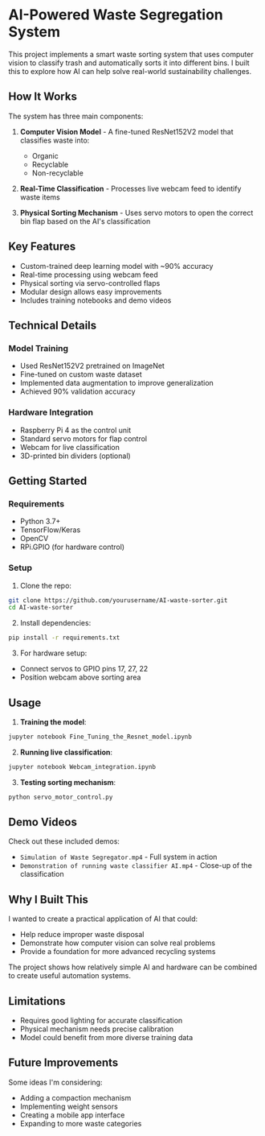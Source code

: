 # AI-Powered Waste Segregation System

This project implements a smart waste sorting system that uses computer vision to classify trash and automatically sorts it into different bins. I built this to explore how AI can help solve real-world sustainability challenges.

## How It Works

The system has three main components:

1. **Computer Vision Model** - A fine-tuned ResNet152V2 model that classifies waste into:
   - Organic
   - Recyclable 
   - Non-recyclable

2. **Real-Time Classification** - Processes live webcam feed to identify waste items

3. **Physical Sorting Mechanism** - Uses servo motors to open the correct bin flap based on the AI's classification

## Key Features

- Custom-trained deep learning model with ~90% accuracy
- Real-time processing using webcam feed
- Physical sorting via servo-controlled flaps
- Modular design allows easy improvements
- Includes training notebooks and demo videos

## Technical Details

### Model Training
- Used ResNet152V2 pretrained on ImageNet
- Fine-tuned on custom waste dataset
- Implemented data augmentation to improve generalization
- Achieved 90% validation accuracy

### Hardware Integration
- Raspberry Pi 4 as the control unit
- Standard servo motors for flap control
- Webcam for live classification
- 3D-printed bin dividers (optional)

## Getting Started

### Requirements
- Python 3.7+
- TensorFlow/Keras
- OpenCV
- RPi.GPIO (for hardware control)

### Setup
1. Clone the repo:
```bash
git clone https://github.com/yourusername/AI-waste-sorter.git
cd AI-waste-sorter
```

2. Install dependencies:
```bash
pip install -r requirements.txt
```

3. For hardware setup:
- Connect servos to GPIO pins 17, 27, 22
- Position webcam above sorting area

## Usage

1. **Training the model**:
```bash
jupyter notebook Fine_Tuning_the_Resnet_model.ipynb
```

2. **Running live classification**:
```bash
jupyter notebook Webcam_integration.ipynb
```

3. **Testing sorting mechanism**:
```bash
python servo_motor_control.py
```

## Demo Videos

Check out these included demos:
- `Simulation of Waste Segregator.mp4` - Full system in action
- `Demonstration of running waste classifier AI.mp4` - Close-up of the classification

## Why I Built This

I wanted to create a practical application of AI that could:
- Help reduce improper waste disposal
- Demonstrate how computer vision can solve real problems
- Provide a foundation for more advanced recycling systems

The project shows how relatively simple AI and hardware can be combined to create useful automation systems.

## Limitations

- Requires good lighting for accurate classification
- Physical mechanism needs precise calibration
- Model could benefit from more diverse training data

## Future Improvements

Some ideas I'm considering:
- Adding a compaction mechanism
- Implementing weight sensors
- Creating a mobile app interface
- Expanding to more waste categories

